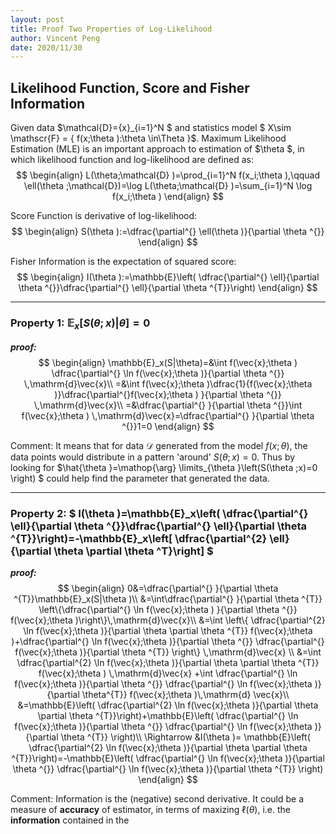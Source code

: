 ```yaml
---
layout: post
title: Proof Two Properties of Log-Likelihood
author: Vincent Peng
date: 2020/11/30
---
```


## Likelihood Function, Score and Fisher Information

Given data $\mathcal{D}=\{x\}_{i=1}^N $ and statistics model $ X\sim \mathscr{F} = \{ f(x;\theta ):\theta \in\Theta \}$. Maximum Likelihood Estimation (MLE) is an important approach to estimation of $\theta $, in which likelihood function and log-likelihood are defined as:
$$ 
\begin{align}
    L(\theta;\mathcal{D} )=\prod_{i=1}^N f(x_i;\theta ),\qquad \ell(\theta ;\mathcal{D})=\log L(\theta;\mathcal{D} )=\sum_{i=1}^N \log f(x_i;\theta ) 
\end{align}
$$ 

Score Function is derivative of log-likelihood:
$$
\begin{align}
    S(\theta ):=\dfrac{\partial^{} \ell(\theta )}{\partial \theta ^{}}
\end{align}
$$ 

Fisher Information is the expectation of squared score:
$$
\begin{align}
    I(\theta ):=\mathbb{E}\left( \dfrac{\partial^{} \ell}{\partial \theta ^{}}\dfrac{\partial^{} \ell}{\partial \theta ^{T}}\right)
\end{align}
$$ 

----------

### Property 1: $\mathbb{E}_x[S(\theta;x )|\theta ]=0$

***proof:***
$$
\begin{align}
    \mathbb{E}_x(S|\theta)=&\int f(\vec{x};\theta ) \dfrac{\partial^{} \ln f(\vec{x};\theta )}{\partial \theta ^{}} \,\mathrm{d}\vec{x}\\
            =&\int f(\vec{x};\theta )\dfrac{1}{f(\vec{x};\theta )}\dfrac{\partial^{}f(\vec{x};\theta ) }{\partial \theta ^{}} \,\mathrm{d}\vec{x}\\
            =&\dfrac{\partial^{} }{\partial \theta ^{}}\int f(\vec{x};\theta ) \,\mathrm{d}\vec{x}=\dfrac{\partial^{} }{\partial \theta ^{}}1=0
\end{align}
$$ 

Comment: It means that for data $\mathcal{D}$ generated from the model $f(x;\theta )$, the data points would distribute in a pattern 'around' $S(\theta ;x)=0$. Thus by looking for $\hat{\theta }=\mathop{\arg} \limits_{\theta }\left(S(\theta ;x)=0 \right) $ could help find the parameter that generated the data.

--------------


### Property 2: $ I(\theta )=\mathbb{E}_x\left( \dfrac{\partial^{} \ell}{\partial \theta ^{}}\dfrac{\partial^{} \ell}{\partial \theta ^{T}}\right)=-\mathbb{E}_x\left[ \dfrac{\partial^{2} \ell}{\partial \theta \partial \theta ^T}\right]  $

***proof:***
$$
    \begin{align}
            0&=\dfrac{\partial^{} }{\partial \theta ^{T}}\mathbb{E}_x(S|\theta  )\\
            &=\int\dfrac{\partial^{} }{\partial \theta ^{T}} \left\{\dfrac{\partial^{} \ln f(\vec{x};\theta ) }{\partial \theta ^{}}  f(\vec{x};\theta )\right\}\,\mathrm{d}\vec{x}\\
            &=\int \left\{ \dfrac{\partial^{2} \ln  f(\vec{x};\theta )}{\partial \theta \partial \theta ^{T}} f(\vec{x};\theta )+\dfrac{\partial^{} \ln f(\vec{x};\theta )}{\partial \theta ^{}}   \dfrac{\partial^{}  f(\vec{x};\theta )}{\partial \theta ^{T}} \right\} \,\mathrm{d}\vec{x} \\
            &=\int  \dfrac{\partial^{2} \ln  f(\vec{x};\theta )}{\partial \theta \partial \theta ^{T}} f(\vec{x};\theta ) \,\mathrm{d}\vec{x}  +\int \dfrac{\partial^{} \ln  f(\vec{x};\theta )}{\partial \theta ^{}} \dfrac{\partial^{} \ln f(\vec{x};\theta )}{\partial \theta^{T}} f(\vec{x};\theta )\,\mathrm{d}   \vec{x}\\
            &=\mathbb{E}\left( \dfrac{\partial^{2} \ln f(\vec{x};\theta )}{\partial \theta \partial \theta ^{T}}\right)+\mathbb{E}\left( \dfrac{\partial^{} \ln f(\vec{x};\theta )}{\partial \theta ^{}} \dfrac{\partial^{} \ln f(\vec{x};\theta )}{\partial \theta ^{T}} \right)\\
            \Rightarrow &I(\theta )= \mathbb{E}\left( \dfrac{\partial^{2} \ln f(\vec{x};\theta )}{\partial \theta \partial \theta ^{T}}\right)=-\mathbb{E}\left( \dfrac{\partial^{} \ln f(\vec{x};\theta )}{\partial \theta ^{}} \dfrac{\partial^{} \ln f(\vec{x};\theta )}{\partial \theta ^{T}} \right)
    \end{align}
$$

Comment: Information is the (negative) second derivative. It could be a measure of **accuracy** of estimator, in terms of maxizing $\ell(\theta )$, i.e. the **information** contained in the
        